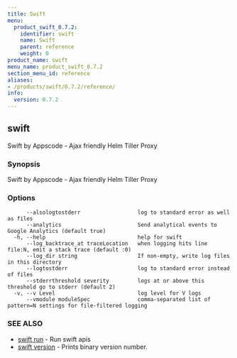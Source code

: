 ```yaml
---
title: Swift
menu:
  product_swift_0.7.2:
    identifier: swift
    name: Swift
    parent: reference
    weight: 0
product_name: swift
menu_name: product_swift_0.7.2
section_menu_id: reference
aliases:
- /products/swift/0.7.2/reference/
info:
  version: 0.7.2
---
```


## swift

Swift by Appscode - Ajax friendly Helm Tiller Proxy

### Synopsis

Swift by Appscode - Ajax friendly Helm Tiller Proxy

### Options

```
      --alsologtostderr                  log to standard error as well as files
      --analytics                        Send analytical events to Google Analytics (default true)
  -h, --help                             help for swift
      --log_backtrace_at traceLocation   when logging hits line file:N, emit a stack trace (default :0)
      --log_dir string                   If non-empty, write log files in this directory
      --logtostderr                      log to standard error instead of files
      --stderrthreshold severity         logs at or above this threshold go to stderr (default 2)
  -v, --v Level                          log level for V logs
      --vmodule moduleSpec               comma-separated list of pattern=N settings for file-filtered logging
```

### SEE ALSO

* [swift run](/products/swift/0.7.2/reference/swift_run)	 - Run swift apis
* [swift version](/products/swift/0.7.2/reference/swift_version)	 - Prints binary version number.

